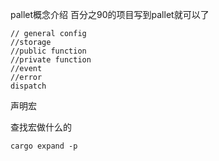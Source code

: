 pallet概念介绍
百分之90的项目写到pallet就可以了

```angular2html
// general config
//storage
//public function
//private function
//event
//error
dispatch
```
声明宏

查找宏做什么的
```angular2html
cargo expand -p 
```
